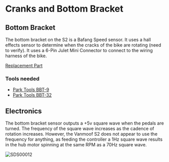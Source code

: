 # Cranks and Bottom Bracket

## Bottom Bracket

The bottom bracket on the S2 is a Bafang Speed sensor. It uses a hall effects sensor to determine when the cracks of the bike are rotating (need to verify). It uses a 6-Pin Julet Mini Connector to connect to the wiring harness of the bike.

[Replacement Part](https://www.aliexpress.com/item/1005002790035485.html)

### Tools needed

* [Park Tools BBT-9](https://www.parktool.com/product/bottom-bracket-tool-bbt-9)
* [Park Tools BBT-32](https://www.parktool.com/product/bottom-bracket-tool-bbt-32?category=Crank%20%26%20Bottom%20Bracket)

## Electronics

The bottom bracket sensor outputs a +5v square wave when the pedals are turned. The frequency of the square wave increases as the cadence of rotation increases. However, the Vanmoof S2 does not appear to use the frequency for anything, as feeding the controller a 1Hz square wave results in the hub motor spinning at the same RPM as a 70Hz square wave.

![SDS00012](https://user-images.githubusercontent.com/3649828/219869295-66d5481e-9711-4eaf-a3a0-9e25e9355950.png)


